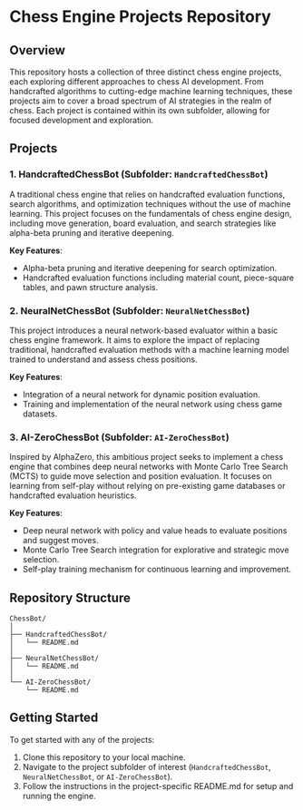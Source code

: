# Chess Engine Projects Repository

## Overview

This repository hosts a collection of three distinct chess engine projects, each exploring different approaches to chess AI development. From handcrafted algorithms to cutting-edge machine learning techniques, these projects aim to cover a broad spectrum of AI strategies in the realm of chess. Each project is contained within its own subfolder, allowing for focused development and exploration.

## Projects

### 1. HandcraftedChessBot (Subfolder: `HandcraftedChessBot`)

A traditional chess engine that relies on handcrafted evaluation functions, search algorithms, and optimization techniques without the use of machine learning. This project focuses on the fundamentals of chess engine design, including move generation, board evaluation, and search strategies like alpha-beta pruning and iterative deepening.

**Key Features**:

- Alpha-beta pruning and iterative deepening for search optimization.
- Handcrafted evaluation functions including material count, piece-square tables, and pawn structure analysis.

### 2. NeuralNetChessBot (Subfolder: `NeuralNetChessBot`)

This project introduces a neural network-based evaluator within a basic chess engine framework. It aims to explore the impact of replacing traditional, handcrafted evaluation methods with a machine learning model trained to understand and assess chess positions.

**Key Features**:

- Integration of a neural network for dynamic position evaluation.
- Training and implementation of the neural network using chess game datasets.

### 3. AI-ZeroChessBot (Subfolder: `AI-ZeroChessBot`)

Inspired by AlphaZero, this ambitious project seeks to implement a chess engine that combines deep neural networks with Monte Carlo Tree Search (MCTS) to guide move selection and position evaluation. It focuses on learning from self-play without relying on pre-existing game databases or handcrafted evaluation heuristics.

**Key Features**:

- Deep neural network with policy and value heads to evaluate positions and suggest moves.
- Monte Carlo Tree Search integration for explorative and strategic move selection.
- Self-play training mechanism for continuous learning and improvement.

## Repository Structure

```text
ChessBot/
│
├── HandcraftedChessBot/
│   └── README.md
│
├── NeuralNetChessBot/
│   └── README.md
│
└── AI-ZeroChessBot/
    └── README.md
```

## Getting Started

To get started with any of the projects:

1. Clone this repository to your local machine.
2. Navigate to the project subfolder of interest (`HandcraftedChessBot`, `NeuralNetChessBot`, or `AI-ZeroChessBot`).
3. Follow the instructions in the project-specific README.md for setup and running the engine.
